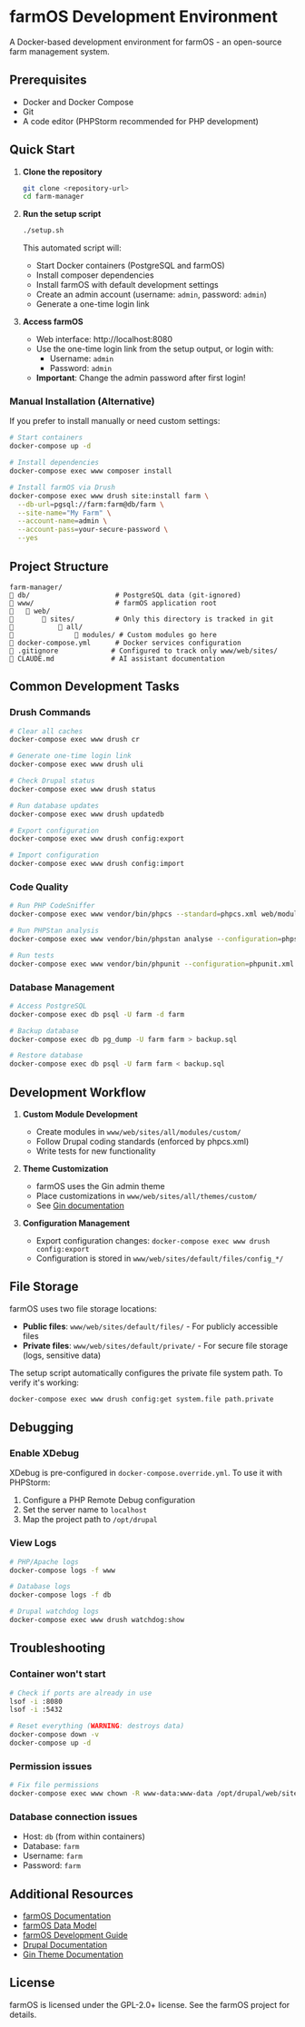# farmOS Development Environment

A Docker-based development environment for farmOS - an open-source farm management system.

## Prerequisites

- Docker and Docker Compose
- Git
- A code editor (PHPStorm recommended for PHP development)

## Quick Start

1. **Clone the repository**
   ```bash
   git clone <repository-url>
   cd farm-manager
   ```

2. **Run the setup script**
   ```bash
   ./setup.sh
   ```
   This automated script will:
   - Start Docker containers (PostgreSQL and farmOS)
   - Install composer dependencies
   - Install farmOS with default development settings
   - Create an admin account (username: `admin`, password: `admin`)
   - Generate a one-time login link

3. **Access farmOS**
   - Web interface: http://localhost:8080
   - Use the one-time login link from the setup output, or login with:
     - Username: `admin`
     - Password: `admin`
   - **Important**: Change the admin password after first login!

### Manual Installation (Alternative)

If you prefer to install manually or need custom settings:

```bash
# Start containers
docker-compose up -d

# Install dependencies
docker-compose exec www composer install

# Install farmOS via Drush
docker-compose exec www drush site:install farm \
  --db-url=pgsql://farm:farm@db/farm \
  --site-name="My Farm" \
  --account-name=admin \
  --account-pass=your-secure-password \
  --yes
```

## Project Structure

```
farm-manager/
   db/                     # PostgreSQL data (git-ignored)
   www/                    # farmOS application root
      web/
          sites/          # Only this directory is tracked in git
              all/
                  modules/ # Custom modules go here
   docker-compose.yml      # Docker services configuration
   .gitignore             # Configured to track only www/web/sites/
   CLAUDE.md              # AI assistant documentation
```

## Common Development Tasks

### Drush Commands
```bash
# Clear all caches
docker-compose exec www drush cr

# Generate one-time login link
docker-compose exec www drush uli

# Check Drupal status
docker-compose exec www drush status

# Run database updates
docker-compose exec www drush updatedb

# Export configuration
docker-compose exec www drush config:export

# Import configuration
docker-compose exec www drush config:import
```

### Code Quality
```bash
# Run PHP CodeSniffer
docker-compose exec www vendor/bin/phpcs --standard=phpcs.xml web/modules/custom

# Run PHPStan analysis
docker-compose exec www vendor/bin/phpstan analyse --configuration=phpstan.neon

# Run tests
docker-compose exec www vendor/bin/phpunit --configuration=phpunit.xml
```

### Database Management
```bash
# Access PostgreSQL
docker-compose exec db psql -U farm -d farm

# Backup database
docker-compose exec db pg_dump -U farm farm > backup.sql

# Restore database
docker-compose exec db psql -U farm farm < backup.sql
```

## Development Workflow

1. **Custom Module Development**
   - Create modules in `www/web/sites/all/modules/custom/`
   - Follow Drupal coding standards (enforced by phpcs.xml)
   - Write tests for new functionality

2. **Theme Customization**
   - farmOS uses the Gin admin theme
   - Place customizations in `www/web/sites/all/themes/custom/`
   - See [Gin documentation](https://www.drupal.org/docs/contributed-themes/gin-admin-theme/custom-theming)

3. **Configuration Management**
   - Export configuration changes: `docker-compose exec www drush config:export`
   - Configuration is stored in `www/web/sites/default/files/config_*/`

## File Storage

farmOS uses two file storage locations:
- **Public files**: `www/web/sites/default/files/` - For publicly accessible files
- **Private files**: `www/web/sites/default/private/` - For secure file storage (logs, sensitive data)

The setup script automatically configures the private file system path. To verify it's working:
```bash
docker-compose exec www drush config:get system.file path.private
```

## Debugging

### Enable XDebug
XDebug is pre-configured in `docker-compose.override.yml`. To use it with PHPStorm:
1. Configure a PHP Remote Debug configuration
2. Set the server name to `localhost`
3. Map the project path to `/opt/drupal`

### View Logs
```bash
# PHP/Apache logs
docker-compose logs -f www

# Database logs
docker-compose logs -f db

# Drupal watchdog logs
docker-compose exec www drush watchdog:show
```

## Troubleshooting

### Container won't start
```bash
# Check if ports are already in use
lsof -i :8080
lsof -i :5432

# Reset everything (WARNING: destroys data)
docker-compose down -v
docker-compose up -d
```

### Permission issues
```bash
# Fix file permissions
docker-compose exec www chown -R www-data:www-data /opt/drupal/web/sites/default/files
```

### Database connection issues
- Host: `db` (from within containers)
- Database: `farm`
- Username: `farm`
- Password: `farm`

## Additional Resources

- [farmOS Documentation](https://farmos.org/)
- [farmOS Data Model](https://farmos.org/model/)
- [farmOS Development Guide](https://farmos.org/development/)
- [Drupal Documentation](https://www.drupal.org/docs)
- [Gin Theme Documentation](https://www.drupal.org/docs/contributed-themes/gin-admin-theme)

## License

farmOS is licensed under the GPL-2.0+ license. See the farmOS project for details.